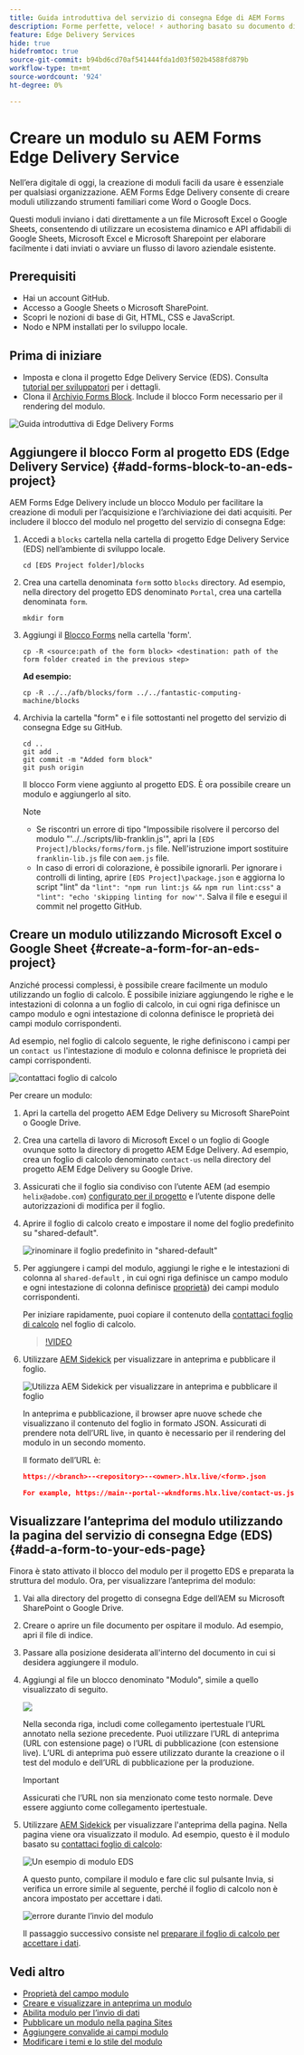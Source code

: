 ```yaml
---
title: Guida introduttiva del servizio di consegna Edge di AEM Forms
description: Forme perfette, veloce! ⚡ authoring basato su documento di AEM Forms Edge Delivery = velocità sorprendente e moduli compatibili con SEO per utenti e motori di ricerca più felici.
feature: Edge Delivery Services
hide: true
hidefromtoc: true
source-git-commit: b94bd6cd70af541444fda1d03f502b4588fd879b
workflow-type: tm+mt
source-wordcount: '924'
ht-degree: 0%

---
```



# Creare un modulo su AEM Forms Edge Delivery Service

Nell’era digitale di oggi, la creazione di moduli facili da usare è essenziale per qualsiasi organizzazione. AEM Forms Edge Delivery consente di creare moduli utilizzando strumenti familiari come Word o Google Docs.

Questi moduli inviano i dati direttamente a un file Microsoft Excel o Google Sheets, consentendo di utilizzare un ecosistema dinamico e API affidabili di Google Sheets, Microsoft Excel e Microsoft Sharepoint per elaborare facilmente i dati inviati o avviare un flusso di lavoro aziendale esistente.

## Prerequisiti

* Hai un account GitHub.
* Accesso a Google Sheets o Microsoft SharePoint.
* Scopri le nozioni di base di Git, HTML, CSS e JavaScript.
* Nodo e NPM installati per lo sviluppo locale.

## Prima di iniziare

* Imposta e clona il progetto Edge Delivery Service (EDS). Consulta [tutorial per sviluppatori](https://www.aem.live/developer/tutorial) per i dettagli.
* Clona il [Archivio Forms Block](https://github.com/adobe/afb). Include il blocco Form necessario per il rendering del modulo.

![Guida introduttiva di Edge Delivery Forms](/help/edge/assets/getting-started-with-eds-forms.png)

## Aggiungere il blocco Form al progetto EDS (Edge Delivery Service) {#add-forms-block-to-an-eds-project}

AEM Forms Edge Delivery include un blocco Modulo per facilitare la creazione di moduli per l’acquisizione e l’archiviazione dei dati acquisiti. Per includere il blocco del modulo nel progetto del servizio di consegna Edge:

1. Accedi a `blocks` cartella nella cartella di progetto Edge Delivery Service (EDS) nell’ambiente di sviluppo locale.


   ```Shell
   cd [EDS Project folder]/blocks
   ```

1. Crea una cartella denominata `form` sotto `blocks` directory. Ad esempio, nella directory del progetto EDS denominato `Portal`, crea una cartella denominata `form`.

   ```Shell
   mkdir form
   ```


1. Aggiungi il [Blocco Forms](https://github.com/adobe/afb/tree/main/blocks/form) nella cartella &#39;form&#39;.

   ```shell
   cp -R <source:path of the form block> <destination: path of the form folder created in the previous step>
   ```

   **Ad esempio:**


   ```shell
   cp -R ../../afb/blocks/form ../../fantastic-computing-machine/blocks 
   ```



1. Archivia la cartella &quot;form&quot; e i file sottostanti nel progetto del servizio di consegna Edge su GitHub.

   ```Shell
   cd ..
   git add .
   git commit -m "Added form block"
   git push origin
   ```

   Il blocco Form viene aggiunto al progetto EDS. È ora possibile creare un modulo e aggiungerlo al sito.

   >[!NOTE]
   >
   > * Se riscontri un errore di tipo &quot;Impossibile risolvere il percorso del modulo &quot;&#39;../../scripts/lib-franklin.js&#39;&quot;, apri la `[EDS Project]/blocks/forms/form.js` file. Nell&#39;istruzione import sostituire `franklin-lib.js` file con `aem.js` file.
   > * In caso di errori di colorazione, è possibile ignorarli. Per ignorare i controlli di linting, aprire `[EDS Project]\package.json` e aggiorna lo script &quot;lint&quot; da `"lint": "npm run lint:js && npm run lint:css"` a `"lint": "echo 'skipping linting for now'"`. Salva il file e esegui il commit nel progetto GitHub.

## Creare un modulo utilizzando Microsoft Excel o Google Sheet {#create-a-form-for-an-eds-project}

Anziché processi complessi, è possibile creare facilmente un modulo utilizzando un foglio di calcolo. È possibile iniziare aggiungendo le righe e le intestazioni di colonna a un foglio di calcolo, in cui ogni riga definisce un campo modulo e ogni intestazione di colonna definisce le proprietà dei campi modulo corrispondenti.

Ad esempio, nel foglio di calcolo seguente, le righe definiscono i campi per un `contact us` l&#39;intestazione di modulo e colonna definisce le proprietà dei campi corrispondenti.

![contattaci foglio di calcolo](/help/edge/assets/contact-us-form-spreadsheet.png)

Per creare un modulo:

1. Apri la cartella del progetto AEM Edge Delivery su Microsoft SharePoint o Google Drive.

1. Crea una cartella di lavoro di Microsoft Excel o un foglio di Google ovunque sotto la directory di progetto AEM Edge Delivery. Ad esempio, crea un foglio di calcolo denominato `contact-us` nella directory del progetto AEM Edge Delivery su Google Drive.

1. Assicurati che il foglio sia condiviso con l’utente AEM (ad esempio `helix@adobe.com`) [configurato per il progetto](https://www.aem.live/docs/setup-customer-sharepoint) e l’utente dispone delle autorizzazioni di modifica per il foglio.

1. Aprire il foglio di calcolo creato e impostare il nome del foglio predefinito su &quot;shared-default&quot;.

   ![rinominare il foglio predefinito in &quot;shared-default&quot;](/help/edge/assets/rename-sheet-to-shared-default.png)

1. Per aggiungere i campi del modulo, aggiungi le righe e le intestazioni di colonna al `shared-default` , in cui ogni riga definisce un campo modulo e ogni intestazione di colonna definisce [proprietà](/help/edge/docs/forms/eds-form-field-properties)) dei campi modulo corrispondenti.

   Per iniziare rapidamente, puoi copiare il contenuto della [contattaci foglio di calcolo](https://docs.google.com/spreadsheets/d/12jvYjo1a3GOV30IqPY6_7YaCQtUmzWpFhoiOHDcjB28/edit?usp=drive_link) nel foglio di calcolo.

   >[!VIDEO](https://video.tv.adobe.com/v/3427468?quality=12&learn=on)

1. Utilizzare [AEM Sidekick](https://www.aem.live/developer/tutorial#preview-and-publish-your-content) per visualizzare in anteprima e pubblicare il foglio.

   ![Utilizza AEM Sidekick per visualizzare in anteprima e pubblicare il foglio](/help/edge/assets/preview-form.png)

   In anteprima e pubblicazione, il browser apre nuove schede che visualizzano il contenuto del foglio in formato JSON. Assicurati di prendere nota dell’URL live, in quanto è necessario per il rendering del modulo in un secondo momento.

   Il formato dell’URL è:

   ```JSON
   https://<branch>--<repository>--<owner>.hlx.live/<form>.json
   
   For example, https://main--portal--wkndforms.hlx.live/contact-us.json
   ```



## Visualizzare l’anteprima del modulo utilizzando la pagina del servizio di consegna Edge (EDS) {#add-a-form-to-your-eds-page}

Finora è stato attivato il blocco del modulo per il progetto EDS e preparata la struttura del modulo. Ora, per visualizzare l’anteprima del modulo:

1. Vai alla directory del progetto di consegna Edge dell’AEM su Microsoft SharePoint o Google Drive.

1. Creare o aprire un file documento per ospitare il modulo. Ad esempio, apri il file di indice.

1. Passare alla posizione desiderata all&#39;interno del documento in cui si desidera aggiungere il modulo.

1. Aggiungi al file un blocco denominato &quot;Modulo&quot;, simile a quello visualizzato di seguito.

   ![](/help/edge/assets/form-block-in-sites-page-example.png)

   Nella seconda riga, includi come collegamento ipertestuale l’URL annotato nella sezione precedente. Puoi utilizzare l’URL di anteprima (URL con estensione page) o l’URL di pubblicazione (con estensione live). L’URL di anteprima può essere utilizzato durante la creazione o il test del modulo e dell’URL di pubblicazione per la produzione.

   >[!IMPORTANT]
   >
   >
   > Assicurati che l’URL non sia menzionato come testo normale. Deve essere aggiunto come collegamento ipertestuale.

1. Utilizzare [AEM Sidekick](https://www.aem.live/developer/tutorial#preview-and-publish-your-content) per visualizzare l&#39;anteprima della pagina. Nella pagina viene ora visualizzato il modulo. Ad esempio, questo è il modulo basato su [contattaci foglio di calcolo](https://docs.google.com/spreadsheets/d/12jvYjo1a3GOV30IqPY6_7YaCQtUmzWpFhoiOHDcjB28/edit?usp=drive_link):


   ![Un esempio di modulo EDS](/help/edge/assets/eds-form.png)

   A questo punto, compilare il modulo e fare clic sul pulsante Invia, si verifica un errore simile al seguente, perché il foglio di calcolo non è ancora impostato per accettare i dati.

   ![errore durante l’invio del modulo](/help/edge/assets/form-error.png)


   Il passaggio successivo consiste nel [preparare il foglio di calcolo per accettare i dati](/help/edge/docs/forms/submit-forms.md).



## Vedi altro

* [Proprietà del campo modulo](/help/edge/docs/forms/eds-form-field-properties)
* [Creare e visualizzare in anteprima un modulo](/help/edge/docs/forms/create-forms.md)
* [Abilita modulo per l’invio di dati](/help/edge/docs/forms/submit-forms.md)
* [Pubblicare un modulo nella pagina Sites](/help/edge/docs/forms/publish-eds-forms.md)
* [Aggiungere convalide ai campi modulo](/help/edge/docs/forms/validate-forms.md)
* [Modificare i temi e lo stile del modulo](/help/edge/docs/forms/style-theme-forms.md)
